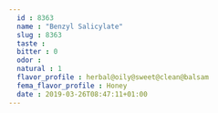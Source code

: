 ```yaml
---
  id : 8363
  name : "Benzyl Salicylate"
  slug : 8363
  taste : 
  bitter : 0
  odor : 
  natural : 1
  flavor_profile : herbal@oily@sweet@clean@balsam
  fema_flavor_profile : Honey
  date : 2019-03-26T08:47:11+01:00
---
```



